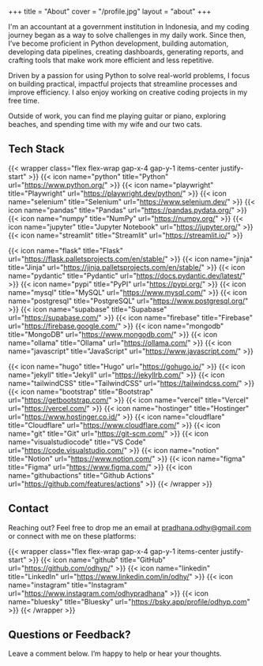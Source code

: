 +++
title = "About"
cover = "/profile.jpg"
layout = "about"
+++

I'm an accountant at a government institution in Indonesia, and my coding journey began as a way to solve challenges in my daily work. Since then, I’ve become proficient in Python development, building automation, developing data pipelines, creating dashboards, generating reports, and crafting tools that make work more efficient and less repetitive.

Driven by a passion for using Python to solve real-world problems, I focus on building practical, impactful projects that streamline processes and improve efficiency. I also enjoy working on creative coding projects in my free time.

Outside of work, you can find me playing guitar or piano, exploring beaches, and spending time with my wife and our two cats.

## Tech Stack

{{< wrapper class="flex flex-wrap gap-x-4 gap-y-1 items-center justify-start" >}}
{{< icon name="python" title="Python" url="https://www.python.org/" >}}
{{< icon name="playwright" title="Playwright" url="https://playwright.dev/python/" >}}
{{< icon name="selenium" title="Selenium" url="https://www.selenium.dev/" >}}
{{< icon name="pandas" title="Pandas" url="https://pandas.pydata.org/" >}}
{{< icon name="numpy" title="NumPy" url="https://numpy.org/" >}}
{{< icon name="jupyter" title="Jupyter Notebook" url="https://jupyter.org/" >}}
{{< icon name="streamlit" title="Streamlit" url="https://streamlit.io/" >}}
<!-- {{< icon name="django" title="Django" url="https://www.djangoproject.com/" >}} -->
<!-- {{< icon name="fastapi" title="FastAPI" url="https://fastapi.tiangolo.com/" >}} -->
{{< icon name="flask" title="Flask" url="https://flask.palletsprojects.com/en/stable/" >}}
{{< icon name="jinja" title="Jinja" url="https://jinja.palletsprojects.com/en/stable/" >}}
{{< icon name="pydantic" title="Pydantic" url="https://docs.pydantic.dev/latest/" >}}
{{< icon name="pypi" title="PyPI" url="https://pypi.org/" >}}
{{< icon name="mysql" title="MySQL" url="https://www.mysql.com/" >}}
{{< icon name="postgresql" title="PostgreSQL" url="https://www.postgresql.org/" >}}
{{< icon name="supabase" title="Supabase" url="https://supabase.com/" >}}
{{< icon name="firebase" title="Firebase" url="https://firebase.google.com/" >}}
{{< icon name="mongodb" title="MongoDB" url="https://www.mongodb.com/" >}}
{{< icon name="ollama" title="Ollama" url="https://ollama.com/" >}}
{{< icon name="javascript" title="JavaScript" url="https://www.javascript.com/" >}}
<!-- {{< icon name="typescript" title="TypeScript" url="https://www.typescriptlang.org/" >}} -->
{{< icon name="hugo" title="Hugo" url="https://gohugo.io/" >}}
{{< icon name="jekyll" title="Jekyll" url="https://jekyllrb.com/" >}}
{{< icon name="tailwindCSS" title="TailwindCSS" url="https://tailwindcss.com/" >}}
{{< icon name="bootstrap" title="Bootstrap" url="https://getbootstrap.com/" >}}
{{< icon name="vercel" title="Vercel" url="https://vercel.com/" >}}
{{< icon name="hostinger" title="Hostinger" url="https://www.hostinger.co.id/" >}}
{{< icon name="cloudflare" title="Cloudflare" url="https://www.cloudflare.com/" >}}
{{< icon name="git" title="Git" url="https://git-scm.com/" >}}
{{< icon name="visualstudiocode" title="VS Code" url="https://code.visualstudio.com/" >}}
{{< icon name="notion" title="Notion" url="https://www.notion.com/" >}}
{{< icon name="figma" title="Figma" url="https://www.figma.com/" >}}
{{< icon name="githubactions" title="Github Actions" url="https://github.com/features/actions" >}}
{{< /wrapper >}}

## Contact

Reaching out? Feel free to drop me an email at [pradhana.odhy@gmail.com](mailto:pradhana.odhy@gmail.com) or connect with me on these platforms:

{{< wrapper class="flex flex-wrap gap-x-4 gap-y-1 items-center justify-start" >}}
{{< icon name="github" title="GitHub" url="https://github.com/odhyp/" >}}
{{< icon name="linkedin" title="LinkedIn" url="https://www.linkedin.com/in/odhy/" >}}
{{< icon name="instagram" title="Instagram" url="https://www.instagram.com/odhypradhana" >}}
{{< icon name="bluesky" title="Bluesky" url="https://bsky.app/profile/odhyp.com" >}}
{{< /wrapper >}}

## Questions or Feedback?

Leave a comment below. I’m happy to help or hear your thoughts.
